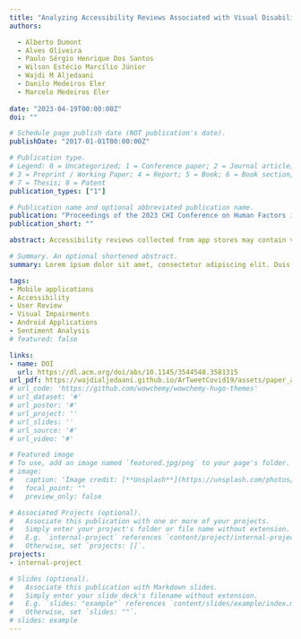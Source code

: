 ```yaml
---
title: "Analyzing Accessibility Reviews Associated with Visual Disabilities or Eye Conditions"
authors:

  - Alberto Dumont 
  - Alves Oliveira
  - Paulo Sérgio Henrique Dos Santos
  - Wilson Estécio Marcílio Júnior
  - Wajdi M Aljedaani
  - Danilo Medeiros Eler
  - Marcelo Medeiros Eler
  
date: "2023-04-19T00:00:00Z"
doi: ""

# Schedule page publish date (NOT publication's date).
publishDate: "2017-01-01T00:00:00Z"

# Publication type.
# Legend: 0 = Uncategorized; 1 = Conference paper; 2 = Journal article;
# 3 = Preprint / Working Paper; 4 = Report; 5 = Book; 6 = Book section;
# 7 = Thesis; 8 = Patent
publication_types: ["1"]

# Publication name and optional abbreviated publication name.
publication: "Proceedings of the 2023 CHI Conference on Human Factors in Computing Systems"
publication_short: ""

abstract: Accessibility reviews collected from app stores may contain valuable information for improving apps accessibility. Recent studies have presented insightful information on accessibility reviews, but they were based on small datasets and focused on general accessibility concerns. In this paper, we analyzed accessibility reviews that report issues affecting users with visual disabilities or conditions. Such reviews were identified based on selection criteria applied over 179,519,598 reviews of popular apps on the Google Play Store. Our results show that only 0,003% of user reviews mention visual disabilities or conditions; accessibility reviews are associated with 36 visual disabilities or eye conditions; many users do not give precise feedback and refer to their disability using generic terms; accessibility reviews can be grouped into general topics of concerns related to different types of disabilities;

# Summary. An optional shortened abstract.
summary: Lorem ipsum dolor sit amet, consectetur adipiscing elit. Duis posuere tellus ac convallis placerat. Proin tincidunt magna sed ex sollicitudin condimentum.

tags:
- Mobile applications
- Accessibility
- User Review
- Visual Impairments
- Android Applications
- Sentiment Analysis
# featured: false

links:
- name: DOI
  url: https://dl.acm.org/doi/abs/10.1145/3544548.3581315
url_pdf: https://wajdialjedaani.github.io/ArTweetCovid19/assets/paper_acc_reviews_visual_disabilities.pdf
# url_code: 'https://github.com/wowchemy/wowchemy-hugo-themes'
# url_dataset: '#'
# url_poster: '#'
# url_project: ''
# url_slides: ''
# url_source: '#'
# url_video: '#'

# Featured image
# To use, add an image named `featured.jpg/png` to your page's folder. 
# image:
#   caption: 'Image credit: [**Unsplash**](https://unsplash.com/photos/s9CC2SKySJM)'
#   focal_point: ""
#   preview_only: false

# Associated Projects (optional).
#   Associate this publication with one or more of your projects.
#   Simply enter your project's folder or file name without extension.
#   E.g. `internal-project` references `content/project/internal-project/index.md`.
#   Otherwise, set `projects: []`.
projects:
- internal-project

# Slides (optional).
#   Associate this publication with Markdown slides.
#   Simply enter your slide deck's filename without extension.
#   E.g. `slides: "example"` references `content/slides/example/index.md`.
#   Otherwise, set `slides: ""`.
# slides: example
---
```


<!-- {{% callout note %}}
Create your slides in Markdown - click the *Slides* button to check out the example.
{{% /callout %}}

Supplementary notes can be added here, including [code, math, and images](https://wowchemy.com/docs/writing-markdown-latex/). -->
